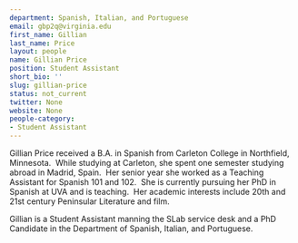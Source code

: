 ```yaml
---
department: Spanish, Italian, and Portuguese
email: gbp2q@virginia.edu
first_name: Gillian
last_name: Price
layout: people
name: Gillian Price
position: Student Assistant
short_bio: ''
slug: gillian-price
status: not_current
twitter: None
website: None
people-category:
- Student Assistant
---
```


Gillian Price received a B.A. in Spanish from Carleton College in Northfield, Minnesota.  While studying at Carleton, she spent one semester studying abroad in Madrid, Spain.  Her senior year she worked as a Teaching Assistant for Spanish 101 and 102.  She is currently pursuing her PhD in Spanish at UVA and is teaching.  Her academic interests include 20th and 21st century Peninsular Literature and film.

Gillian is a Student Assistant manning the SLab service desk and a PhD Candidate in the Department of Spanish, Italian, and Portuguese.
